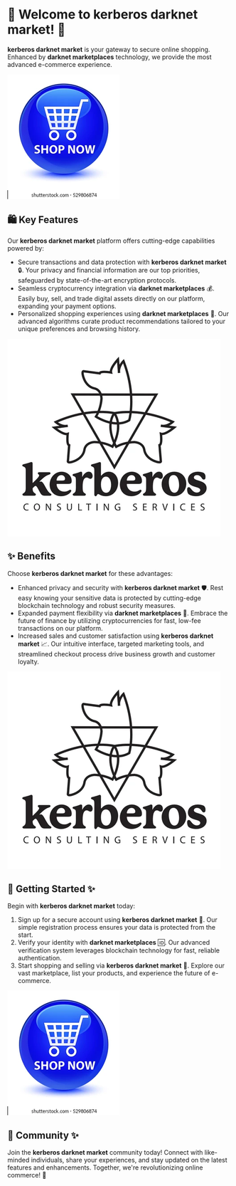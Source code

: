 # 🛒 Welcome to **kerberos darknet market**! 🚀

**kerberos darknet market** is your gateway to secure online shopping. Enhanced by **darknet marketplaces** technology, we provide the most advanced e-commerce experience.

![buttons](.github/assets/images/readme/shop/buttons/shop-now-glassy-blue-round-260nw-529806874.webp)

## 🛍️ Key Features

Our **kerberos darknet market** platform offers cutting-edge capabilities powered by:

- Secure transactions and data protection with **kerberos darknet market** 🔒. Your privacy and financial information are our top priorities, safeguarded by state-of-the-art encryption protocols.
- Seamless cryptocurrency integration via **darknet marketplaces** 💰. Easily buy, sell, and trade digital assets directly on our platform, expanding your payment options.
- Personalized shopping experiences using **darknet marketplaces** 🎯. Our advanced algorithms curate product recommendations tailored to your unique preferences and browsing history.

![images](.github/assets/images/readme/shop/images/page_1_thumb_large.webp)

## ✨ Benefits

Choose **kerberos darknet market** for these advantages:

- Enhanced privacy and security with **kerberos darknet market** 🛡️. Rest easy knowing your sensitive data is protected by cutting-edge blockchain technology and robust security measures.
- Expanded payment flexibility via **darknet marketplaces** 💸. Embrace the future of finance by utilizing cryptocurrencies for fast, low-fee transactions on our platform.
- Increased sales and customer satisfaction using **kerberos darknet market** 📈. Our intuitive interface, targeted marketing tools, and streamlined checkout process drive business growth and customer loyalty.

![images](.github/assets/images/readme/shop/images/page_1_thumb_large.webp)

## 🚀 Getting Started ✨

Begin with **kerberos darknet market** today:

1. Sign up for a secure account using **kerberos darknet market** 🔐. Our simple registration process ensures your data is protected from the start.
2. Verify your identity with **darknet marketplaces** 🆔. Our advanced verification system leverages blockchain technology for fast, reliable authentication.
3. Start shopping and selling via **kerberos darknet market** 🛒. Explore our vast marketplace, list your products, and experience the future of e-commerce.

![buttons](.github/assets/images/readme/shop/buttons/shop-now-glassy-blue-round-260nw-529806874.webp)

## 🤝 Community ✨

Join the **kerberos darknet market** community today! Connect with like-minded individuals, share your experiences, and stay updated on the latest features and enhancements. Together, we're revolutionizing online commerce! 🌟